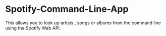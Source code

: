 # Spotify-Command-Line-App
This allows you to look up artists , songs or albums from the command line using the Spotify Web API. 
